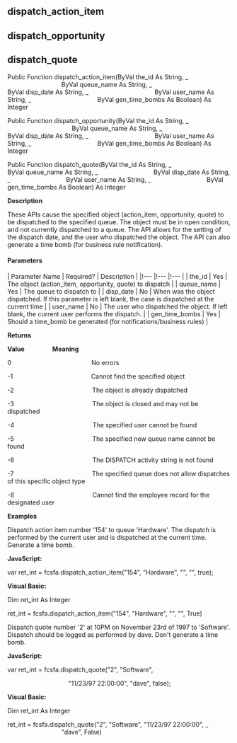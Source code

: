 dispatch_action_item
--------------------

dispatch_opportunity
--------------------

dispatch_quote
--------------

Public Function dispatch_action_item(ByVal the_id As String, _
                                     ByVal queue_name As String, _
                                     ByVal disp_date As String, _
                                     ByVal user_name As String, _
                                     ByVal gen_time_bombs As Boolean) As Integer

Public Function dispatch_opportunity(ByVal the_id As String, _
                                     ByVal queue_name As String, _
                                     ByVal disp_date As String, _
                                     ByVal user_name As String, _
                                     ByVal gen_time_bombs As Boolean) As Integer

Public Function dispatch_quote(ByVal the_id As String, _
                               ByVal queue_name As String, _
                               ByVal disp_date As String, _
                               ByVal user_name As String, _
                               ByVal gen_time_bombs As Boolean) As Integer

**Description**

These APIs cause the specified object (action_item, opportunity, quote) to be dispatched to the specified queue. The object must be in open condition, and not currently dispatched to a queue. The API allows for the setting of the dispatch date, and the user who dispatched the object. The API can also generate a time bomb (for business rule notification).

#### Parameters

| Parameter Name | Required? | Description |
|!--- |!--- |!--- |
| the_id | Yes | The object (action_item, opportunity, quote) to dispatch |
| queue_name | Yes | The queue to dispatch to |
| disp_date | No | When was the object dispatched. If this parameter is left blank, the case is dispatched at the current time |
| user_name | No | The user who dispatched the object. If left blank, the current user performs the dispatch. |
| gen_time_bombs | Yes | Should a time_bomb be generated (for notifications/business rules) |

**Returns**

**Value**                **Meaning**

0                                              No errors

-1                                             Cannot find the specified object

-2                                             The object is already dispatched

-3                                             The object is closed and may not be dispatched

-4                                             The specified user cannot be found

-5                                             The specified new queue name cannot be found

-6                                             The DISPATCH activity string is not found

-7                                             The specified queue does not allow dispatches of this specific object type

-8                                             Cannot find the employee record for the designated user

**Examples**

 Dispatch action item number '154' to queue 'Hardware'. The dispatch is performed by the current user and is dispatched at the current time. Generate a time bomb.

**JavaScript:**

var ret_int = fcsfa.dispatch_action_item("154", "Hardware", "", "", true);

**Visual Basic:**

Dim ret_int As Integer

ret_int = fcsfa.dispatch_action_item("154", "Hardware", "", "", True)

 Dispatch quote number '2' at 10PM on November 23rd of 1997 to 'Software'. Dispatch should be logged as performed by dave. Don't generate a time bomb.

**JavaScript:**

var ret_int = fcsfa.dispatch_quote("2", "Software",

                                   "11/23/97 22:00:00", "dave", false);

**Visual Basic:**

Dim ret_int As Integer

ret_int = fcsfa.dispatch_quote("2", "Software", "11/23/97 22:00:00", _
                               "dave", False)